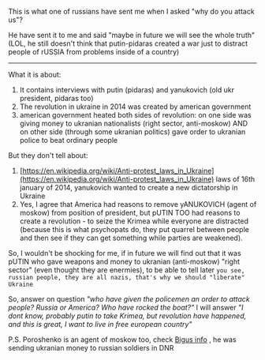 This is what one of russians have sent me when I asked "why do you attack us"?

He have sent it to me and said "maybe in future we will see the whole truth" (LOL, he still doesn't think that putin-pidaras created a war just to distract people of rUSSIA from problems inside of a country)

----

What it is about:
1. It contains interviews with putin (pidaras) and yanukovich (old ukr president, pidaras too)
2. The revolution in ukraine in 2014 was created by american government
3. american government heated both sides of revolution: on one side was giving money to ukranian nationalists (right sector, anti-moskow) AND on other side (through some ukranian politics) gave order to ukranian police to beat ordinary people

But they don't tell about: 
1. [https://en.wikipedia.org/wiki/Anti-protest_laws_in_Ukraine](https://en.wikipedia.org/wiki/Anti-protest_laws_in_Ukraine) laws of 16th january of 2014, yanukovich wanted to create a new dictatorship in Ukraine
2. Yes, I agree that America had reasons to remove yANUKOVICH (agent of moskow) from position of president, but pUTIN TOO had reasons to create a revolution - to seize the Krimea while everyone are distracted (because this is what psychopats do, they put quarrel between people and then see if they can get something while parties are weakened). 

So, I wouldn't be shocking for me, if in future we will find out that it was pUTIN who gave weapons and money to ukranian (anti-moskow) "right sector" (even thought they are enermies), to be able to tell later `you see, russian people, they are all nazis, that's why we should "liberate" Ukraine`

So, answer on question *"who have given the policemen an order to attack people? Russia or America? Who have rocked the boat?"* I will answer *"I dont know, probably putin to take Krimea, but revolution have happened, and this is great, I want to live in free european country"*


P.S. Poroshenko is an agent of moskow too, check [Bigus info](https://www.youtube.com/watch?v=VZJG_RKktBQ) , he was sending ukranian money to russian soldiers in DNR
